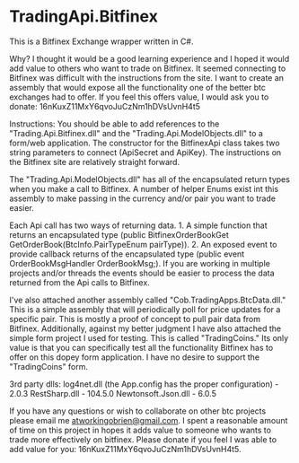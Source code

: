 TradingApi.Bitfinex
===================

This is a Bitfinex Exchange wrapper written in C#.

Why? 
I thought it would be a good learning experience and I hoped it would add value to others who want to trade on Bitfinex. 
It seemed connecting to Bitfinex was difficult with the instructions from the site. I want to create an assembly that would 
expose all the functionality one of the better btc exchanges had to offer. If you feel this offers value, I would ask 
you to donate: 16nKuxZ11MxY6qvoJuCzNm1hDVsUvnH4t5

Instructions: 
You should be able to add references to the "Trading.Api.Bitfinex.dll" and the "Trading.Api.ModelObjects.dll" to a form/web 
application. The constructor for the BitfinexApi class takes two string parameters to connect (ApiSecret and ApiKey). The 
instructions on the Bitfinex site are relatively straight forward. 

The "Trading.Api.ModelObjects.dll" has all of the encapsulated return types when you make a call to Bitfinex. A number of helper Enums exist int this assembly to make 
passing in the currency and/or pair you want to trade easier. 

Each Api call has two ways of returning data. 1. A simple 
function that returns an encapsulated type (public BitfinexOrderBookGet GetOrderBook(BtcInfo.PairTypeEnum pairType)). 2. An 
exposed event to provide callback returns of the encapsulated type (public event OrderBookMsgHandler OrderBookMsg;). If you 
are working in multiple projects and/or threads the events should be easier to process the data returned from the Api calls 
to Bitfinex.

I've also attached another assembly called "Cob.TradingApps.BtcData.dll." This is a simple assembly that will periodically 
poll for price updates for a specific pair. This is mostly a proof of concept to pull pair data from Bitfinex. Additionally, 
against my better judgment I have also attached the simple form project I used for testing. This is called "TradingCoins." 
Its only value is that you can specifically test all the functionality Bitfinex has to offer on this dopey form application. 
I have no desire to support the "TradingCoins" form.

3rd party dlls: 
log4net.dll (the App.config has the proper configuration) - 2.0.3 
RestSharp.dll - 104.5.0
Newtonsoft.Json.dll - 6.0.5

If you have any questions or wish to collaborate on other btc projects please email me atworkingobrien@gmail.com. I spent 
a reasonable amount of time on this project in hopes it adds value to someone who wants to trade more effectively on 
bitfinex. Please donate if you feel I was able to add value for you: 16nKuxZ11MxY6qvoJuCzNm1hDVsUvnH4t5.


